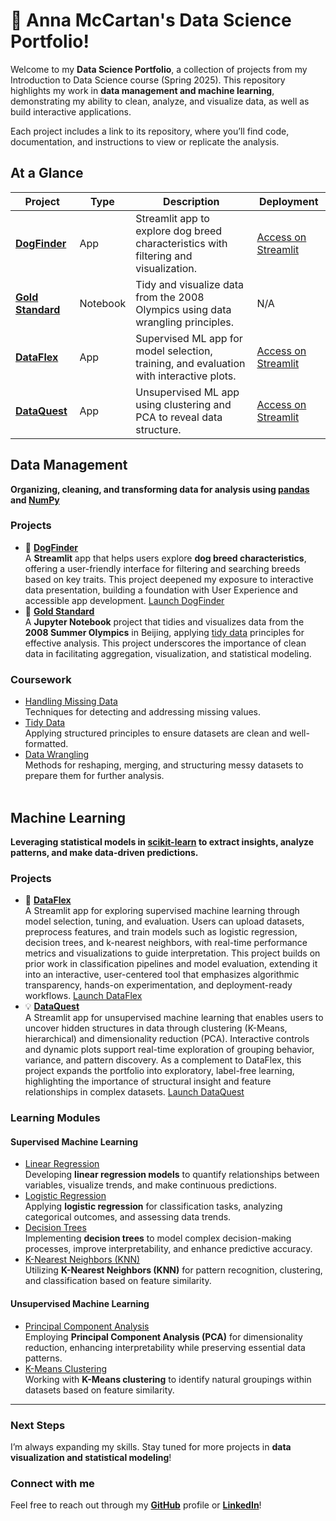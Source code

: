 # :sunflower: Anna McCartan's Data Science Portfolio!

Welcome to my **Data Science Portfolio**, a collection of projects from my Introduction to Data Science course (Spring 2025). This repository highlights my work in **data management and machine learning**, demonstrating my ability to clean, analyze, and visualize data, as well as build interactive applications.

Each project includes a link to its repository, where you’ll find code, documentation, and instructions to view or replicate the analysis.

## At a Glance

| Project | Type | Description | Deployment |
|--------|------|-------------|-------------|
| [**DogFinder**](https://github.com/annamccartan3/MCCARTAN-Data-Science-Portfolio/tree/main/basic_streamlit_app) | App | Streamlit app to explore dog breed characteristics with filtering and visualization. | [Access on Streamlit](https://dogfinder.streamlit.app)  |
| [**Gold Standard**](https://github.com/annamccartan3/MCCARTAN-Data-Science-Portfolio/tree/main/TidyData-Project) | Notebook | Tidy and visualize data from the 2008 Olympics using data wrangling principles. | N/A |
| [**DataFlex**](https://github.com/annamccartan3/MCCARTAN-Data-Science-Portfolio/tree/main/MLStreamlitApp) | App | Supervised ML app for model selection, training, and evaluation with interactive plots. | [Access on Streamlit](https://dataflex.streamlit.app)  |
| [**DataQuest**](https://github.com/annamccartan3/MCCARTAN-Data-Science-Portfolio/tree/main/MLUnsupervisedApp) | App | Unsupervised ML app using clustering and PCA to reveal data structure. | [Access on Streamlit](https://dataquest.streamlit.app)  |


## Data Management
**Organizing, cleaning, and transforming data for analysis using [pandas](https://pandas.pydata.org/) and [NumPy](https://numpy.org/)**  
### Projects
- :dog: [**DogFinder**](https://github.com/annamccartan3/MCCARTAN-Data-Science-Portfolio/tree/main/basic_streamlit_app)<br> 
  A **Streamlit** app that helps users explore **dog breed characteristics**, offering a user-friendly interface for filtering and searching breeds based on key traits. This project deepened my exposure to interactive data presentation, building a foundation with User Experience and accessible app development. [Launch DogFinder](https://dogfinder.streamlit.app) 
- :medal_sports: [**Gold Standard**](https://github.com/annamccartan3/MCCARTAN-Data-Science-Portfolio/tree/main/TidyData-Project)<br>
  A **Jupyter Notebook** project that tidies and visualizes data from the **2008 Summer Olympics** in Beijing, applying [tidy data](https://vita.had.co.nz/papers/tidy-data.pdf) principles for effective analysis. This project underscores the importance of clean data in facilitating aggregation, visualization, and statistical modeling.
### Coursework
- [Handling Missing Data](https://github.com/annamccartan3/MCCARTAN-Data-Science-Portfolio/tree/main/handling_missing_data)<br>
  Techniques for detecting and addressing missing values.
- [Tidy Data](https://github.com/annamccartan3/MCCARTAN-Data-Science-Portfolio/tree/main/tidy_data)<br>
  Applying structured principles to ensure datasets are clean and well-formatted.
- [Data Wrangling](https://github.com/annamccartan3/MCCARTAN-Data-Science-Portfolio/tree/main/data_wrangling)<br>
  Methods for reshaping, merging, and structuring messy datasets to prepare them for further analysis.<br><br>

## Machine Learning  
**Leveraging statistical models in [scikit-learn](https://scikit-learn.org/stable/) to extract insights, analyze patterns, and make data-driven predictions.**
### Projects
- :robot: [**DataFlex**](https://github.com/annamccartan3/MCCARTAN-Data-Science-Portfolio/tree/main/MLStreamlitApp)<br> 
A Streamlit app for exploring supervised machine learning through model selection, tuning, and evaluation. Users can upload datasets, preprocess features, and train models such as logistic regression, decision trees, and k-nearest neighbors, with real-time performance metrics and visualizations to guide interpretation. This project builds on prior work in classification pipelines and model evaluation, extending it into an interactive, user-centered tool that emphasizes algorithmic transparency, hands-on experimentation, and deployment-ready workflows. [Launch DataFlex](https://dataflex.streamlit.app) 
- :bulb: [**DataQuest**](https://github.com/annamccartan3/MCCARTAN-Data-Science-Portfolio/tree/main/MLUnsupervisedApp)<br> 
A Streamlit app for unsupervised machine learning that enables users to uncover hidden structures in data through clustering (K-Means, hierarchical) and dimensionality reduction (PCA). Interactive controls and dynamic plots support real-time exploration of grouping behavior, variance, and pattern discovery. As a complement to DataFlex, this project expands the portfolio into exploratory, label-free learning, highlighting the importance of structural insight and feature relationships in complex datasets. [Launch DataQuest](https://dataquest.streamlit.app) 

### Learning Modules
#### Supervised Machine Learning
- [Linear Regression](https://github.com/annamccartan3/MCCARTAN-Data-Science-Portfolio/tree/main/linear_regression)  
  Developing **linear regression models** to quantify relationships between variables, visualize trends, and make continuous predictions.  
- [Logistic Regression](https://github.com/annamccartan3/MCCARTAN-Data-Science-Portfolio/tree/main/logistic_regression)  
  Applying **logistic regression** for classification tasks, analyzing categorical outcomes, and assessing data trends.  
- [Decision Trees](https://github.com/annamccartan3/MCCARTAN-Data-Science-Portfolio/tree/main/decision_trees)  
  Implementing **decision trees** to model complex decision-making processes, improve interpretability, and enhance predictive accuracy.  
- [K-Nearest Neighbors (KNN)](https://github.com/annamccartan3/MCCARTAN-Data-Science-Portfolio/tree/main/k_nearest_neighbors)  
  Utilizing **K-Nearest Neighbors (KNN)** for pattern recognition, clustering, and classification based on feature similarity.

#### Unsupervised Machine Learning
- [Principal Component Analysis](https://github.com/annamccartan3/MCCARTAN-Data-Science-Portfolio/tree/main/principal_component_analysis)  
  Employing **Principal Component Analysis (PCA)** for dimensionality reduction, enhancing interpretability while preserving essential data patterns.
- [K-Means Clustering](https://github.com/annamccartan3/MCCARTAN-Data-Science-Portfolio/tree/main/k_means_clustering)  
  Working with **K-Means clustering** to identify natural groupings within datasets based on feature similarity.

---
### Next Steps
I’m always expanding my skills. Stay tuned for more projects in **data visualization and statistical modeling**!  

### Connect with me
Feel free to reach out through my [**GitHub**](https://github.com/annamccartan3) profile or [**LinkedIn**](https://www.linkedin.com/in/anna-mccartan/)!  
